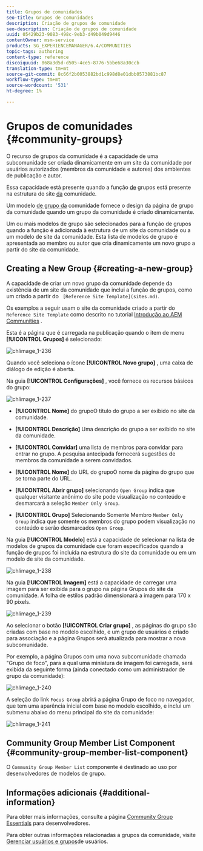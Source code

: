 ```yaml
---
title: Grupos de comunidades
seo-title: Grupos de comunidades
description: Criação de grupos de comunidade
seo-description: Criação de grupos de comunidade
uuid: 05429b23-9083-498c-9eb3-d49b049d9446
contentOwner: msm-service
products: SG_EXPERIENCEMANAGER/6.4/COMMUNITIES
topic-tags: authoring
content-type: reference
discoiquuid: 868a3d5d-d505-4ce5-8776-5bbe68a30ccb
translation-type: tm+mt
source-git-commit: 8c66f2b0053882bd1c998d8e01dbb0573881bc87
workflow-type: tm+mt
source-wordcount: '531'
ht-degree: 1%

---
```



# Grupos de comunidades {#community-groups}

O recurso de grupos da comunidade é a capacidade de uma subcomunidade ser criada dinamicamente em um site da comunidade por usuários autorizados (membros da comunidade e autores) dos ambientes de publicação e autor.

Essa capacidade está presente quando a função [de](functions.md#groups-function) grupos está presente na estrutura do site [da](sites-console.md) comunidade.

Um modelo [de grupo da](tools-groups.md) comunidade fornece o design da página de grupo da comunidade quando um grupo da comunidade é criado dinamicamente.

Um ou mais modelos de grupo são selecionados para a função de grupos quando a função é adicionada à estrutura de um site da comunidade ou a um modelo de site da comunidade. Esta lista de modelos de grupo é apresentada ao membro ou autor que cria dinamicamente um novo grupo a partir do site da comunidade.

## Creating a New Group {#creating-a-new-group}

A capacidade de criar um novo grupo da comunidade depende da existência de um site da comunidade que inclui a função de grupos, como um criado a partir do ` [Reference Site Template](sites.md)`.

Os exemplos a seguir usam o site da comunidade criado a partir do `Reference Site Template` como descrito no tutorial [Introdução ao AEM Communities](getting-started.md) .

Esta é a página que é carregada na publicação quando o item de menu **[!UICONTROL Grupos]** é selecionado:

![chlimage_1-236](assets/chlimage_1-236.png)

Quando você seleciona o ícone **[!UICONTROL Novo grupo]** , uma caixa de diálogo de edição é aberta.

Na guia **[!UICONTROL Configurações]** , você fornece os recursos básicos do grupo:

![chlimage_1-237](assets/chlimage_1-237.png)

* **[!UICONTROL Nome]** do grupoO título do grupo a ser exibido no site da comunidade.

* **[!UICONTROL Descrição]** Uma descrição do grupo a ser exibido no site da comunidade.

* **[!UICONTROL Convidar]** uma lista de membros para convidar para entrar no grupo. A pesquisa antecipada fornecerá sugestões de membros da comunidade a serem convidados.

* **[!UICONTROL Nome]** do URL do grupoO nome da página do grupo que se torna parte do URL.

* **[!UICONTROL Abrir grupo]** selecionando 
`Open Group` indica que qualquer visitante anônimo do site pode visualização no conteúdo e desmarcará a seleção `Member Only Group`.

* **[!UICONTROL Grupo]** Selecionando Somente Membro 
`Member Only Group` indica que somente os membros do grupo podem visualização no conteúdo e serão desmarcados `Open Group`.

Na guia **[!UICONTROL Modelo]** está a capacidade de selecionar na lista de modelos de grupos da comunidade que foram especificados quando a função de grupos foi incluída na estrutura do site da comunidade ou em um modelo de site da comunidade.

![chlimage_1-238](assets/chlimage_1-238.png)

Na guia **[!UICONTROL Imagem]** está a capacidade de carregar uma imagem para ser exibida para o grupo na página Grupos do site da comunidade. A folha de estilos padrão dimensionará a imagem para 170 x 90 pixels.

![chlimage_1-239](assets/chlimage_1-239.png)

Ao selecionar o botão **[!UICONTROL Criar grupo]** , as páginas do grupo são criadas com base no modelo escolhido, e um grupo de usuários é criado para associação e a página Grupos será atualizada para mostrar a nova subcomunidade.

Por exemplo, a página Grupos com uma nova subcomunidade chamada &quot;Grupo de foco&quot;, para a qual uma miniatura de imagem foi carregada, será exibida da seguinte forma (ainda conectado como um administrador de grupo da comunidade):

![chlimage_1-240](assets/chlimage_1-240.png)

A seleção do link `Focus Group` abrirá a página Grupo de foco no navegador, que tem uma aparência inicial com base no modelo escolhido, e inclui um submenu abaixo do menu principal do site da comunidade:

![chlimage_1-241](assets/chlimage_1-241.png)

## Community Group Member List Component {#community-group-member-list-component}

O `Community Group Member List` componente é destinado ao uso por desenvolvedores de modelos de grupo.

## Informações adicionais {#additional-information}

Para obter mais informações, consulte a página [Community Group Essentials](essentials-groups.md) para desenvolvedores.

Para obter outras informações relacionadas a grupos da comunidade, visite [Gerenciar usuários e grupos](users.md)de usuários.
